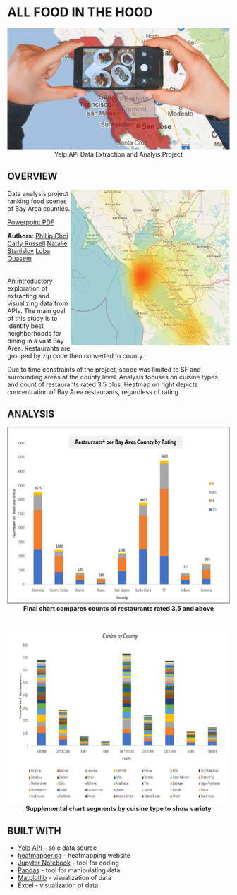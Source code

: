 # ALL FOOD IN THE HOOD
<p align="center">
  <img src="Resources/Images/foodinthehood.png">
  <br>
  Yelp API Data Extraction and Analyis Project
</p>

## OVERVIEW
<img src="Resources/Images/count_per_coord_yellow.PNG" width="360" align="right"/>

Data analysis project ranking food scenes of Bay Area counties.

<a href="All food in the hood.pdf">Powerpoint PDF</a>

<b>Authors:</b>
<span>
<a href="https://github.com/beezmo">Phillip Choi</a>
<a href="https://github.com/carussell1984">Carly Russell</a>
<a href="https://github.com/datamoa">Natalie Stanislov</a>
<a href="https://github.com/lquasem">Loba Quasem</a>
</span>
<br>
<br>
<br>
An introductory exploration of extracting and visualizing data from APIs. The main goal of this study is to identify best neighborhoods for dining in a vast Bay Area. Restaurants are grouped by zip code then converted to county. 

Due to time constraints of the project, scope was limited to SF and surrounding areas at the county level. Analysis focuses on cuisine types and count of restaurants rated 3.5 plus. Heatmap on right depicts concentration of Bay Area restaurants, regardless of rating.

## ANALYSIS
<p align="center">
  <img src="Resources/Images/rating.png" height="400"/>
  <br>
    <b>Final chart compares counts of restaurants rated 3.5 and above</b>
  <br>
  <br>
  <br>
  <img src="Resources/Images/cuisine.png" height="400"/>
  <br>
    <b>Supplemental chart segments by cuisine type to show variety</b>
</p>

## BUILT WITH
* <a href="https://www.yelp.com/developers">Yelp API</a> - sole data source
* <a href="http://www.heatmapper.ca/">heatmapper.ca</a> - heatmapping website
* <a href="https://jupyter.org">Jupyter Notebook</a> - tool for coding
* <a href="https://pandas.pydata.org/">Pandas</a> - tool for manipulating data
* <a href="https://matplotlib.org/">Matplotlib</a> - visualization of data
* Excel - visualization of data
